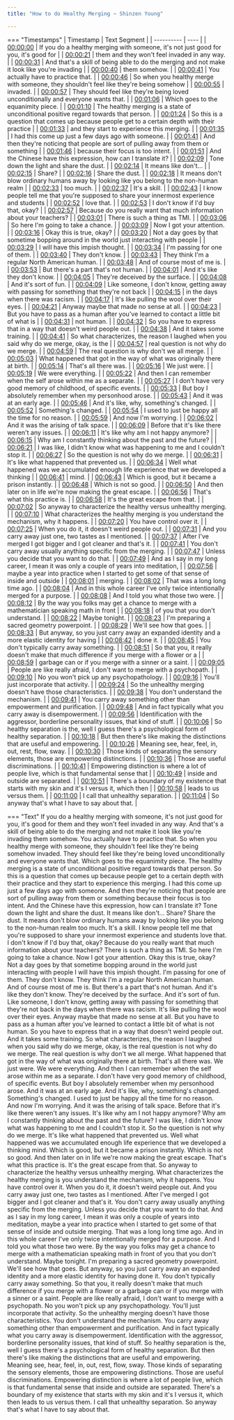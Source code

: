 ```yaml
---
title: "How to do Healthy Merging ~ Shinzen Young"

---
```

=== "Timestamps"
    | Timestamp | Text Segment |
    | ---------- | ----  |
    | [00:00:00](https://www.youtube.com/watch?v=tzHbQk1SQCQ&t=0) |  If you do a healthy merging with someone, it's not just good for you, it's good for |
    | [00:00:21](https://www.youtube.com/watch?v=tzHbQk1SQCQ&t=21) |  them and they won't feel invaded in any way. |
    | [00:00:31](https://www.youtube.com/watch?v=tzHbQk1SQCQ&t=31) |  And that's a skill of being able to do the merging and not make it look like you're invading |
    | [00:00:40](https://www.youtube.com/watch?v=tzHbQk1SQCQ&t=40) |  them somehow. |
    | [00:00:41](https://www.youtube.com/watch?v=tzHbQk1SQCQ&t=41) |  You actually have to practice that. |
    | [00:00:46](https://www.youtube.com/watch?v=tzHbQk1SQCQ&t=46) |  So when you healthy merge with someone, they shouldn't feel like they're being somehow |
    | [00:00:55](https://www.youtube.com/watch?v=tzHbQk1SQCQ&t=55) |  invaded. |
    | [00:00:57](https://www.youtube.com/watch?v=tzHbQk1SQCQ&t=57) |  They should feel like they're being loved unconditionally and everyone wants that. |
    | [00:01:06](https://www.youtube.com/watch?v=tzHbQk1SQCQ&t=66) |  Which goes to the equanimity piece. |
    | [00:01:10](https://www.youtube.com/watch?v=tzHbQk1SQCQ&t=70) |  The healthy merging is a state of unconditional positive regard towards that person. |
    | [00:01:24](https://www.youtube.com/watch?v=tzHbQk1SQCQ&t=84) |  So this is a question that comes up because people get to a certain depth with their practice |
    | [00:01:33](https://www.youtube.com/watch?v=tzHbQk1SQCQ&t=93) |  and they start to experience this merging. |
    | [00:01:35](https://www.youtube.com/watch?v=tzHbQk1SQCQ&t=95) |  I had this come up just a few days ago with someone. |
    | [00:01:41](https://www.youtube.com/watch?v=tzHbQk1SQCQ&t=101) |  And then they're noticing that people are sort of pulling away from them or something |
    | [00:01:46](https://www.youtube.com/watch?v=tzHbQk1SQCQ&t=106) |  because their focus is too intent. |
    | [00:01:51](https://www.youtube.com/watch?v=tzHbQk1SQCQ&t=111) |  And the Chinese have this expression, how can I translate it? |
    | [00:02:09](https://www.youtube.com/watch?v=tzHbQk1SQCQ&t=129) |  Tone down the light and share the dust. |
    | [00:02:14](https://www.youtube.com/watch?v=tzHbQk1SQCQ&t=134) |  It means like don't... |
    | [00:02:15](https://www.youtube.com/watch?v=tzHbQk1SQCQ&t=135) |  Share? |
    | [00:02:16](https://www.youtube.com/watch?v=tzHbQk1SQCQ&t=136) |  Share the dust. |
    | [00:02:18](https://www.youtube.com/watch?v=tzHbQk1SQCQ&t=138) |  It means don't blow ordinary humans away by looking like you belong to the non-human realm |
    | [00:02:33](https://www.youtube.com/watch?v=tzHbQk1SQCQ&t=153) |  too much. |
    | [00:02:37](https://www.youtube.com/watch?v=tzHbQk1SQCQ&t=157) |  It's a skill. |
    | [00:02:43](https://www.youtube.com/watch?v=tzHbQk1SQCQ&t=163) |  I know people tell me that you're supposed to share your innermost experience and students |
    | [00:02:52](https://www.youtube.com/watch?v=tzHbQk1SQCQ&t=172) |  love that. |
    | [00:02:53](https://www.youtube.com/watch?v=tzHbQk1SQCQ&t=173) |  I don't know if I'd buy that, okay? |
    | [00:02:57](https://www.youtube.com/watch?v=tzHbQk1SQCQ&t=177) |  Because do you really want that much information about your teachers? |
    | [00:03:01](https://www.youtube.com/watch?v=tzHbQk1SQCQ&t=181) |  There is such a thing as TMI. |
    | [00:03:06](https://www.youtube.com/watch?v=tzHbQk1SQCQ&t=186) |  So here I'm going to take a chance. |
    | [00:03:09](https://www.youtube.com/watch?v=tzHbQk1SQCQ&t=189) |  Now I got your attention. |
    | [00:03:16](https://www.youtube.com/watch?v=tzHbQk1SQCQ&t=196) |  Okay this is true, okay? |
    | [00:03:20](https://www.youtube.com/watch?v=tzHbQk1SQCQ&t=200) |  Not a day goes by that sometime bopping around in the world just interacting with people |
    | [00:03:29](https://www.youtube.com/watch?v=tzHbQk1SQCQ&t=209) |  I will have this impish thought. |
    | [00:03:34](https://www.youtube.com/watch?v=tzHbQk1SQCQ&t=214) |  I'm passing for one of them. |
    | [00:03:40](https://www.youtube.com/watch?v=tzHbQk1SQCQ&t=220) |  They don't know. |
    | [00:03:43](https://www.youtube.com/watch?v=tzHbQk1SQCQ&t=223) |  They think I'm a regular North American human. |
    | [00:03:48](https://www.youtube.com/watch?v=tzHbQk1SQCQ&t=228) |  And of course most of me is. |
    | [00:03:53](https://www.youtube.com/watch?v=tzHbQk1SQCQ&t=233) |  But there's a part that's not human. |
    | [00:04:01](https://www.youtube.com/watch?v=tzHbQk1SQCQ&t=241) |  And it's like they don't know. |
    | [00:04:05](https://www.youtube.com/watch?v=tzHbQk1SQCQ&t=245) |  They're deceived by the surface. |
    | [00:04:08](https://www.youtube.com/watch?v=tzHbQk1SQCQ&t=248) |  And it's sort of fun. |
    | [00:04:09](https://www.youtube.com/watch?v=tzHbQk1SQCQ&t=249) |  Like someone, I don't know, getting away with passing for something that they're not back |
    | [00:04:15](https://www.youtube.com/watch?v=tzHbQk1SQCQ&t=255) |  in the days when there was racism. |
    | [00:04:17](https://www.youtube.com/watch?v=tzHbQk1SQCQ&t=257) |  It's like pulling the wool over their eyes. |
    | [00:04:21](https://www.youtube.com/watch?v=tzHbQk1SQCQ&t=261) |  Anyway maybe that made no sense at all. |
    | [00:04:23](https://www.youtube.com/watch?v=tzHbQk1SQCQ&t=263) |  But you have to pass as a human after you've learned to contact a little bit of what is |
    | [00:04:31](https://www.youtube.com/watch?v=tzHbQk1SQCQ&t=271) |  not human. |
    | [00:04:32](https://www.youtube.com/watch?v=tzHbQk1SQCQ&t=272) |  So you have to express that in a way that doesn't weird people out. |
    | [00:04:38](https://www.youtube.com/watch?v=tzHbQk1SQCQ&t=278) |  And it takes some training. |
    | [00:04:41](https://www.youtube.com/watch?v=tzHbQk1SQCQ&t=281) |  So what characterizes, the reason I laughed when you said why do we merge, okay, is the |
    | [00:04:57](https://www.youtube.com/watch?v=tzHbQk1SQCQ&t=297) |  real question is not why do we merge. |
    | [00:04:59](https://www.youtube.com/watch?v=tzHbQk1SQCQ&t=299) |  The real question is why don't we all merge. |
    | [00:05:03](https://www.youtube.com/watch?v=tzHbQk1SQCQ&t=303) |  What happened that got in the way of what was originally there at birth. |
    | [00:05:14](https://www.youtube.com/watch?v=tzHbQk1SQCQ&t=314) |  That's all there was. |
    | [00:05:16](https://www.youtube.com/watch?v=tzHbQk1SQCQ&t=316) |  We just were. |
    | [00:05:19](https://www.youtube.com/watch?v=tzHbQk1SQCQ&t=319) |  We were everything. |
    | [00:05:22](https://www.youtube.com/watch?v=tzHbQk1SQCQ&t=322) |  And then I can remember when the self arose within me as a separate. |
    | [00:05:27](https://www.youtube.com/watch?v=tzHbQk1SQCQ&t=327) |  I don't have very good memory of childhood, of specific events. |
    | [00:05:33](https://www.youtube.com/watch?v=tzHbQk1SQCQ&t=333) |  But boy I absolutely remember when my personhood arose. |
    | [00:05:43](https://www.youtube.com/watch?v=tzHbQk1SQCQ&t=343) |  And it was at an early age. |
    | [00:05:46](https://www.youtube.com/watch?v=tzHbQk1SQCQ&t=346) |  And it's like, why, something's changed. |
    | [00:05:52](https://www.youtube.com/watch?v=tzHbQk1SQCQ&t=352) |  Something's changed. |
    | [00:05:54](https://www.youtube.com/watch?v=tzHbQk1SQCQ&t=354) |  I used to just be happy all the time for no reason. |
    | [00:05:59](https://www.youtube.com/watch?v=tzHbQk1SQCQ&t=359) |  And now I'm worrying. |
    | [00:06:02](https://www.youtube.com/watch?v=tzHbQk1SQCQ&t=362) |  And it was the arising of talk space. |
    | [00:06:09](https://www.youtube.com/watch?v=tzHbQk1SQCQ&t=369) |  Before that it's like there weren't any issues. |
    | [00:06:11](https://www.youtube.com/watch?v=tzHbQk1SQCQ&t=371) |  It's like why am I not happy anymore? |
    | [00:06:15](https://www.youtube.com/watch?v=tzHbQk1SQCQ&t=375) |  Why am I constantly thinking about the past and the future? |
    | [00:06:21](https://www.youtube.com/watch?v=tzHbQk1SQCQ&t=381) |  I was like, I didn't know what was happening to me and I couldn't stop it. |
    | [00:06:27](https://www.youtube.com/watch?v=tzHbQk1SQCQ&t=387) |  So the question is not why do we merge. |
    | [00:06:31](https://www.youtube.com/watch?v=tzHbQk1SQCQ&t=391) |  It's like what happened that prevented us. |
    | [00:06:34](https://www.youtube.com/watch?v=tzHbQk1SQCQ&t=394) |  Well what happened was we accumulated enough life experience that we developed a thinking |
    | [00:06:41](https://www.youtube.com/watch?v=tzHbQk1SQCQ&t=401) |  mind. |
    | [00:06:43](https://www.youtube.com/watch?v=tzHbQk1SQCQ&t=403) |  Which is good, but it became a prison instantly. |
    | [00:06:48](https://www.youtube.com/watch?v=tzHbQk1SQCQ&t=408) |  Which is not so good. |
    | [00:06:50](https://www.youtube.com/watch?v=tzHbQk1SQCQ&t=410) |  And then later on in life we're now making the great escape. |
    | [00:06:56](https://www.youtube.com/watch?v=tzHbQk1SQCQ&t=416) |  That's what this practice is. |
    | [00:06:58](https://www.youtube.com/watch?v=tzHbQk1SQCQ&t=418) |  It's the great escape from that. |
    | [00:07:02](https://www.youtube.com/watch?v=tzHbQk1SQCQ&t=422) |  So anyway to characterize the healthy versus unhealthy merging. |
    | [00:07:10](https://www.youtube.com/watch?v=tzHbQk1SQCQ&t=430) |  What characterizes the healthy merging is you understand the mechanism, why it happens. |
    | [00:07:20](https://www.youtube.com/watch?v=tzHbQk1SQCQ&t=440) |  You have control over it. |
    | [00:07:25](https://www.youtube.com/watch?v=tzHbQk1SQCQ&t=445) |  When you do it, it doesn't weird people out. |
    | [00:07:31](https://www.youtube.com/watch?v=tzHbQk1SQCQ&t=451) |  And you carry away just one, two tastes as I mentioned. |
    | [00:07:37](https://www.youtube.com/watch?v=tzHbQk1SQCQ&t=457) |  After I've merged I got bigger and I got cleaner and that's it. |
    | [00:07:41](https://www.youtube.com/watch?v=tzHbQk1SQCQ&t=461) |  You don't carry away usually anything specific from the merging. |
    | [00:07:47](https://www.youtube.com/watch?v=tzHbQk1SQCQ&t=467) |  Unless you decide that you want to do that. |
    | [00:07:49](https://www.youtube.com/watch?v=tzHbQk1SQCQ&t=469) |  And as I say in my long career, I mean it was only a couple of years into meditation, |
    | [00:07:56](https://www.youtube.com/watch?v=tzHbQk1SQCQ&t=476) |  maybe a year into practice when I started to get some of that sense of inside and outside |
    | [00:08:01](https://www.youtube.com/watch?v=tzHbQk1SQCQ&t=481) |  merging. |
    | [00:08:02](https://www.youtube.com/watch?v=tzHbQk1SQCQ&t=482) |  That was a long long time ago. |
    | [00:08:04](https://www.youtube.com/watch?v=tzHbQk1SQCQ&t=484) |  And in this whole career I've only twice intentionally merged for a purpose. |
    | [00:08:08](https://www.youtube.com/watch?v=tzHbQk1SQCQ&t=488) |  And I told you what those two were. |
    | [00:08:12](https://www.youtube.com/watch?v=tzHbQk1SQCQ&t=492) |  By the way you folks may get a chance to merge with a mathematician speaking math in front |
    | [00:08:18](https://www.youtube.com/watch?v=tzHbQk1SQCQ&t=498) |  of you that you don't understand. |
    | [00:08:22](https://www.youtube.com/watch?v=tzHbQk1SQCQ&t=502) |  Maybe tonight. |
    | [00:08:23](https://www.youtube.com/watch?v=tzHbQk1SQCQ&t=503) |  I'm preparing a sacred geometry powerpoint. |
    | [00:08:29](https://www.youtube.com/watch?v=tzHbQk1SQCQ&t=509) |  We'll see how that goes. |
    | [00:08:33](https://www.youtube.com/watch?v=tzHbQk1SQCQ&t=513) |  But anyway, so you just carry away an expanded identity and a more elastic identity for having |
    | [00:08:42](https://www.youtube.com/watch?v=tzHbQk1SQCQ&t=522) |  done it. |
    | [00:08:45](https://www.youtube.com/watch?v=tzHbQk1SQCQ&t=525) |  You don't typically carry away something. |
    | [00:08:51](https://www.youtube.com/watch?v=tzHbQk1SQCQ&t=531) |  So that you, it really doesn't make that much difference if you merge with a flower or a |
    | [00:08:59](https://www.youtube.com/watch?v=tzHbQk1SQCQ&t=539) |  garbage can or if you merge with a sinner or a saint. |
    | [00:09:05](https://www.youtube.com/watch?v=tzHbQk1SQCQ&t=545) |  People are like really afraid, I don't want to merge with a psychopath. |
    | [00:09:10](https://www.youtube.com/watch?v=tzHbQk1SQCQ&t=550) |  No you won't pick up any psychopathology. |
    | [00:09:16](https://www.youtube.com/watch?v=tzHbQk1SQCQ&t=556) |  You'll just incorporate that activity. |
    | [00:09:24](https://www.youtube.com/watch?v=tzHbQk1SQCQ&t=564) |  So the unhealthy merging doesn't have those characteristics. |
    | [00:09:38](https://www.youtube.com/watch?v=tzHbQk1SQCQ&t=578) |  You don't understand the mechanism. |
    | [00:09:41](https://www.youtube.com/watch?v=tzHbQk1SQCQ&t=581) |  You carry away something other than empowerment and purification. |
    | [00:09:48](https://www.youtube.com/watch?v=tzHbQk1SQCQ&t=588) |  And in fact typically what you carry away is disempowerment. |
    | [00:09:56](https://www.youtube.com/watch?v=tzHbQk1SQCQ&t=596) |  Identification with the aggressor, borderline personality issues, that kind of stuff. |
    | [00:10:06](https://www.youtube.com/watch?v=tzHbQk1SQCQ&t=606) |  So healthy separation is the, well I guess there's a psychological form of healthy separation. |
    | [00:10:18](https://www.youtube.com/watch?v=tzHbQk1SQCQ&t=618) |  But then there's like making the distinctions that are useful and empowering. |
    | [00:10:26](https://www.youtube.com/watch?v=tzHbQk1SQCQ&t=626) |  Meaning see, hear, feel, in, out, rest, flow, sway. |
    | [00:10:30](https://www.youtube.com/watch?v=tzHbQk1SQCQ&t=630) |  Those kinds of separating the sensory elements, those are empowering distinctions. |
    | [00:10:36](https://www.youtube.com/watch?v=tzHbQk1SQCQ&t=636) |  Those are useful discriminations. |
    | [00:10:41](https://www.youtube.com/watch?v=tzHbQk1SQCQ&t=641) |  Empowering distinction is where a lot of people live, which is that fundamental sense that |
    | [00:10:49](https://www.youtube.com/watch?v=tzHbQk1SQCQ&t=649) |  inside and outside are separated. |
    | [00:10:51](https://www.youtube.com/watch?v=tzHbQk1SQCQ&t=651) |  There's a boundary of my existence that starts with my skin and it's I versus it, which then |
    | [00:10:58](https://www.youtube.com/watch?v=tzHbQk1SQCQ&t=658) |  leads to us versus them. |
    | [00:11:00](https://www.youtube.com/watch?v=tzHbQk1SQCQ&t=660) |  I call that unhealthy separation. |
    | [00:11:04](https://www.youtube.com/watch?v=tzHbQk1SQCQ&t=664) |  So anyway that's what I have to say about that. |

=== "Text"
     If you do a healthy merging with someone, it's not just good for you, it's good for them and they won't feel invaded in any way. And that's a skill of being able to do the merging and not make it look like you're invading them somehow. You actually have to practice that. So when you healthy merge with someone, they shouldn't feel like they're being somehow invaded. They should feel like they're being loved unconditionally and everyone wants that. Which goes to the equanimity piece. The healthy merging is a state of unconditional positive regard towards that person. So this is a question that comes up because people get to a certain depth with their practice and they start to experience this merging. I had this come up just a few days ago with someone. And then they're noticing that people are sort of pulling away from them or something because their focus is too intent. And the Chinese have this expression, how can I translate it? Tone down the light and share the dust. It means like don't... Share? Share the dust. It means don't blow ordinary humans away by looking like you belong to the non-human realm too much. It's a skill. I know people tell me that you're supposed to share your innermost experience and students love that. I don't know if I'd buy that, okay? Because do you really want that much information about your teachers? There is such a thing as TMI. So here I'm going to take a chance. Now I got your attention. Okay this is true, okay? Not a day goes by that sometime bopping around in the world just interacting with people I will have this impish thought. I'm passing for one of them. They don't know. They think I'm a regular North American human. And of course most of me is. But there's a part that's not human. And it's like they don't know. They're deceived by the surface. And it's sort of fun. Like someone, I don't know, getting away with passing for something that they're not back in the days when there was racism. It's like pulling the wool over their eyes. Anyway maybe that made no sense at all. But you have to pass as a human after you've learned to contact a little bit of what is not human. So you have to express that in a way that doesn't weird people out. And it takes some training. So what characterizes, the reason I laughed when you said why do we merge, okay, is the real question is not why do we merge. The real question is why don't we all merge. What happened that got in the way of what was originally there at birth. That's all there was. We just were. We were everything. And then I can remember when the self arose within me as a separate. I don't have very good memory of childhood, of specific events. But boy I absolutely remember when my personhood arose. And it was at an early age. And it's like, why, something's changed. Something's changed. I used to just be happy all the time for no reason. And now I'm worrying. And it was the arising of talk space. Before that it's like there weren't any issues. It's like why am I not happy anymore? Why am I constantly thinking about the past and the future? I was like, I didn't know what was happening to me and I couldn't stop it. So the question is not why do we merge. It's like what happened that prevented us. Well what happened was we accumulated enough life experience that we developed a thinking mind. Which is good, but it became a prison instantly. Which is not so good. And then later on in life we're now making the great escape. That's what this practice is. It's the great escape from that. So anyway to characterize the healthy versus unhealthy merging. What characterizes the healthy merging is you understand the mechanism, why it happens. You have control over it. When you do it, it doesn't weird people out. And you carry away just one, two tastes as I mentioned. After I've merged I got bigger and I got cleaner and that's it. You don't carry away usually anything specific from the merging. Unless you decide that you want to do that. And as I say in my long career, I mean it was only a couple of years into meditation, maybe a year into practice when I started to get some of that sense of inside and outside merging. That was a long long time ago. And in this whole career I've only twice intentionally merged for a purpose. And I told you what those two were. By the way you folks may get a chance to merge with a mathematician speaking math in front of you that you don't understand. Maybe tonight. I'm preparing a sacred geometry powerpoint. We'll see how that goes. But anyway, so you just carry away an expanded identity and a more elastic identity for having done it. You don't typically carry away something. So that you, it really doesn't make that much difference if you merge with a flower or a garbage can or if you merge with a sinner or a saint. People are like really afraid, I don't want to merge with a psychopath. No you won't pick up any psychopathology. You'll just incorporate that activity. So the unhealthy merging doesn't have those characteristics. You don't understand the mechanism. You carry away something other than empowerment and purification. And in fact typically what you carry away is disempowerment. Identification with the aggressor, borderline personality issues, that kind of stuff. So healthy separation is the, well I guess there's a psychological form of healthy separation. But then there's like making the distinctions that are useful and empowering. Meaning see, hear, feel, in, out, rest, flow, sway. Those kinds of separating the sensory elements, those are empowering distinctions. Those are useful discriminations. Empowering distinction is where a lot of people live, which is that fundamental sense that inside and outside are separated. There's a boundary of my existence that starts with my skin and it's I versus it, which then leads to us versus them. I call that unhealthy separation. So anyway that's what I have to say about that.